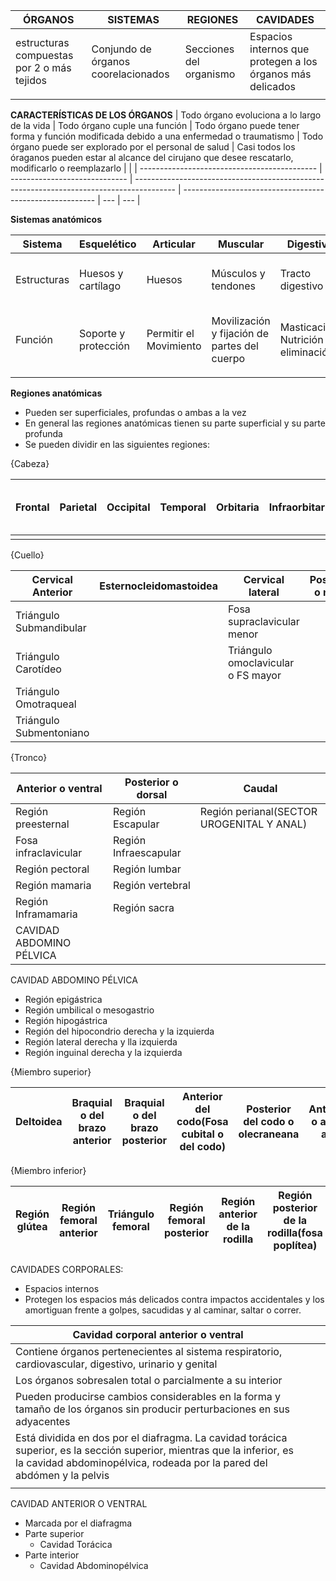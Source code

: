 | ÓRGANOS                                    | SISTEMAS                            | REGIONES                | CAVIDADES                                                  |
| ------------------------------------------ | ----------------------------------- | ----------------------- | ---------------------------------------------------------- |
| estructuras compuestas por 2 o más tejidos | Conjundo de órganos coorelacionados | Secciones del organismo | Espacios internos que protegen a los órganos más delicados |
|                                         |                                     |                         |                                                            |

**CARACTERÍSTICAS DE LOS ÓRGANOS**
| Todo órgano evoluciona a lo largo de la vida | Todo órgano cuple una función | Todo órgano puede tener forma y función modificada debido a una enfermedad o traumatismo | Todo órgano puede ser explorado por el personal de salud | Casi todos los óraganos pueden estar al alcance del cirujano que desee rescatarlo, modificarlo o reemplazarlo    |     |
| -------------------------------------------- | ----------------------------- | ---------------------------------------------------------------------------------------- | -------------------------------------------------------- | --- | --- |

**Sistemas anatómicos**

| Sistema     | Esquelético          | Articular              | Muscular                                     | Digestivo                            | Respiratorio         | Urinario                                  | Genitales                             | Endocrino                          | Cardiovascular                                | Linfático              | Nervioso                                         | Tegumentario                          |
| ----------- | -------------------- | ---------------------- | -------------------------------------------- | ------------------------------------ | -------------------- | ----------------------------------------- | ------------------------------------- | ---------------------------------- | --------------------------------------------- | ---------------------- | ------------------------------------------------ | ------------------------------------- |
| Estructuras | Huesos y cartílago   | Huesos                 | Músculos y tendones                          | Tracto digestivo                     | Conductos y pulmones | Riñones, vejiga y vias urinarias          | Gónadas, conductos y órganos sexuales | Glándulas                          | Corazón y vasos sanguíneos                    | Vasos, nodos y órganos | Nervios y tejido nervioso                        | Piel, anexos a esta y tela subcutánea |
| Función     | Soporte y protección | Permitir el Movimiento | Movilización y fijación de partes del cuerpo | Masticación, Nutrición y eliminación | Respiración          | Producir, transportar y eliminar la orina | Reproducción                          | Secreción y regulación de hormonas | Conducción sanguínea y componentes de/en esta | Inmunitaria            | Transporte de señales o impulsos físico-químicas | Protección                            |
|             |                      |                        |                                              |                                      |                      |                                           |                                       |                                    |                                               |                        |                                                  |                                       |

**Regiones anatómicas**
- Pueden ser superficiales, profundas o ambas a la vez
- En general las regiones anatómicas tienen su parte superficial y su parte profunda
- Se pueden dividir en las siguientes regiones:

{Cabeza}

| Frontal | Parietal | Occipital | Temporal | Orbitaria | Infraorbitaria | Nasal | Labial o Oral | Mentoniana | De la mejilla o bucal | Cigomática |
| ------- | -------- | --------- | -------- | --------- | -------------- | ----- | ------------- | ---------- | --------------------- | ---------- |
|         |          |           |          |           |                |       |               |            |                       |            |

{Cuello}

| Cervical Anterior       | Esternocleidomastoidea | Cervical lateral                   | Posterior o nucal |     |
| ----------------------- | ---------------------- | ---------------------------------- | ----------------- | --- |
| Triángulo Submandibular |                        | Fosa supraclavicular menor         |                   |     |
| Triángulo Carotídeo     |                        | Triángulo omoclavicular o FS mayor |                   |     |
| Triángulo Omotraqueal   |                        |                                    |                   |     |
| Triángulo Submentoniano |                        |                                    |                   |     |

{Tronco}

| Anterior o ventral        | Posterior o dorsal   | Caudal          |
| ------------------------ | --------------------- | --------------- |
| Región preesternal      | Región Escapular      | Región perianal(SECTOR UROGENITAL Y ANAL) |
| Fosa infraclavicular     | Región Infraescapular |                 |
| Región pectoral          | Región lumbar         |                 |
| Región mamaria           | Región vertebral      |                 |
| Región Inframamaria      | Región sacra          |                 |
| CAVIDAD ABDOMINO PÉLVICA |                       |                 |

CAVIDAD ABDOMINO PÉLVICA
- Región epigástrica
- Región umbilical o mesogastrio
- Región hipogástrica
- Región del hipocondrio derecha y la izquierda
- Región lateral derecha y lla izquierda
- Región inguinal derecha y la izquierda

{Miembro superior}

| Deltoidea | Braquial o del brazo anterior | Braquial o del brazo posterior | Anterior del codo(Fosa cubital o del codo) | Posterior del codo o olecraneana | Antebraquial o antebrazo anterior | Antebraquial o antebrazo posterior | Anterior del carpo(muñeca anterior) | Posterior del carpo(muñeca posterior) | Región dorsal de lamano | Región palmar de lamano    |     |     |
| --------- | ----------------------------- | ------------------------------ | ------------------------------------------ | -------------------------------- | --------------------------------- | ---------------------------------- | ----------------------------------- | ------------------------------------- | ----------------------- | --- | --- | --- |

{Miembro inferior}

| Región glútea | Región femoral anterior | Triángulo femoral | Región femoral posterior | Región anterior de la rodilla | Región posterior de la rodilla(fosa poplítea) | Región anterior crural posterior(próxima a región sural) | Región enteior del tobillo o talocrural | Región posterior del tobillo o talocrural | Dorso del pie | Planta del pie    |
| ------------- | ----------------------- | ----------------- | ------------------------ | ----------------------------- | --------------------------------------------- | -------------------------------------------------------- | --------------------------------------- | ----------------------------------------- | ------------- | --- |

CAVIDADES CORPORALES:
- Espacios internos
- Protegen los espacios más delicados contra impactos accidentales y los amortiguan frente a golpes, sacudidas y al caminar, saltar o correr.

| Cavidad corporal anterior o ventral                                                                                                                   |     |     |
| ----------------------------------------------------------------------------------------------------------------------------------------------------- | --- | --- |
| Contiene órganos pertenecientes al sistema respiratorio, cardiovascular, digestivo, urinario y genital                                                |     |     |
| Los órganos sobresalen total o parcialmente a su interior                                                                                             |     |     |
| Pueden producirse cambios considerables en la forma y tamaño de los órganos sin producir perturbaciones en sus adyacentes                             |     |     |
| Está dividida en dos por el diafragma. La cavidad torácica superior, es la sección superior, mientras que la inferior, es la cavidad abdominopélvica, rodeada por la pared del abdómen y la pelvis |     |     |
|                                                                                                                                                       |     |     |

CAVIDAD ANTERIOR O VENTRAL
- Marcada por el diafragma
- Parte superior
	- Cavidad Torácica
- Parte interior
	- Cavidad Abdominopélvica